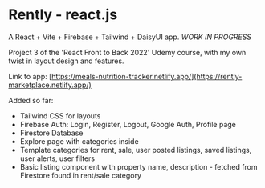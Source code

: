 # Rently - react.js
A React + Vite + Firebase + Tailwind + DaisyUI app. _WORK IN PROGRESS_

Project 3 of the 'React Front to Back 2022' Udemy course, with my own twist in layout design and features. 



Link to app: [https://meals-nutrition-tracker.netlify.app/](https://rently-marketplace.netlify.app/)

Added so far:
- Tailwind CSS for layouts
- Firebase Auth: Login, Register, Logout, Google Auth, Profile page
- Firestore Database
- Explore page with categories inside
- Template categories for rent, sale, user posted listings, saved listings, user alerts, user filters
- Basic listing component with property name, description - fetched from Firestore found in rent/sale category

